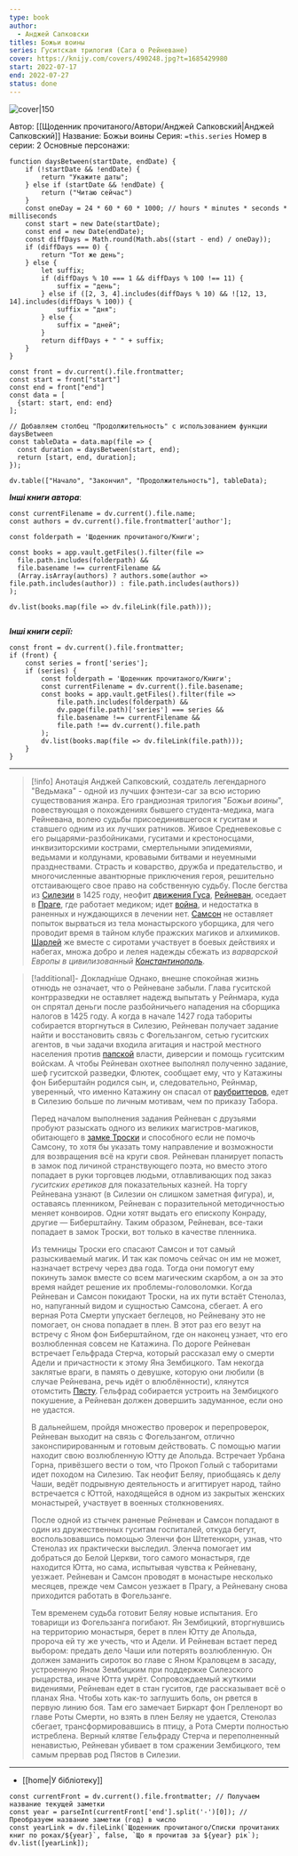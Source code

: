 ```yaml
---
type: book
author:
  - Анджей Сапковски
titles: Божьи воины
series: Гуситская трилогия (Сага о Рейневане)
cover: https://knijy.com/covers/490248.jpg?t=1685429980
start: 2022-07-17
end: 2022-07-27
status: done
---
```

![cover|150](media/cover!150-26.jpg)

Автор: [[Щоденник прочитаного/Автори/Анджей Сапковский|Анджей Сапковский]]
Название: Божьи воины
Серия:  `=this.series`
Номер в серии: 2
Основные персонажи:

```dataviewjs
function daysBetween(startDate, endDate) {
	if (!startDate && !endDate) { 
		return "Укажите даты"; 
	} else if (startDate && !endDate) {
		return ("Читаю сейчас")
	}
	const oneDay = 24 * 60 * 60 * 1000; // hours * minutes * seconds * milliseconds
	const start = new Date(startDate);
	const end = new Date(endDate);
	const diffDays = Math.round(Math.abs((start - end) / oneDay));
	if (diffDays === 0) {
		return "Тот же день";   
	} else {
		let suffix;     
	    if (diffDays % 10 === 1 && diffDays % 100 !== 11) {
		    suffix = "день";     
	    } else if ([2, 3, 4].includes(diffDays % 10) && ![12, 13, 14].includes(diffDays % 100)) {
			suffix = "дня";     
		} else {       
			suffix = "дней";     
		}          
		return diffDays + " " + suffix;   
	} 
}  

const front = dv.current().file.frontmatter;
const start = front["start"]
const end = front["end"]
const data = [
  {start: start, end: end}
];

// Добавляем столбец "Продолжительность" с использованием функции daysBetween
const tableData = data.map(file => {
  const duration = daysBetween(start, end);
  return [start, end, duration];
});

dv.table(["Начало", "Закончил", "Продолжительность"], tableData);
```
***Інші книги автора***:
```dataviewjs
const currentFilename = dv.current().file.name;
const authors = dv.current().file.frontmatter['author'];

const folderpath = 'Щоденник прочитаного/Книги';

const books = app.vault.getFiles().filter(file =>
  file.path.includes(folderpath) &&
  file.basename !== currentFilename &&
  (Array.isArray(authors) ? authors.some(author => file.path.includes(author)) : file.path.includes(authors))
);

dv.list(books.map(file => dv.fileLink(file.path)));


```
***Інші книги серії:***
```dataviewjs
const front = dv.current().file.frontmatter;
if (front) {
	const series = front['series'];
	if (series) {
		const folderpath = 'Щоденник прочитаного/Книги';
		const currentFilename = dv.current().file.basename;
		const books = app.vault.getFiles().filter(file =>  
			file.path.includes(folderpath) && 
			dv.page(file.path)['series'] === series && 
			file.basename !== currentFilename &&
			file.path !== dv.current().file.path 
		);
		dv.list(books.map(file => dv.fileLink(file.path)));
	}
}

```

---
>[!info] Анотація
>Анджей Сапковский, создатель легендарного "Ведьмака" - одной из лучших фэнтези-саг за всю историю существования жанра.
Его грандиозная трилогия "_Божьи воины_", повествующая о похождениях бывшего студента-медика, мага Рейневана, волею судьбы присоединившегося к гуситам и ставшего одним из их лучших ратников.
Живое Средневековье с его рыцарями-разбойниками, гуситами и крестоносцами, инквизиторскими кострами, смертельными эпидемиями, ведьмами и колдунами, кровавыми битвами и неуемными празднествами. Страсть и коварство, дружба и предательство, и многочисленные авантюрные приключения героя, решительно отстаивающего свое право на собственную судьбу.
После бегства из [Силезии](https://ru.wikipedia.org/wiki/Силезия) в 1425 году, неофит [движения Гуса](https://ru.wikipedia.org/wiki/Гуситы), [Рейневан](https://ru.wikipedia.org/wiki/Рейневан), оседает в [Праге](https://ru.wikipedia.org/wiki/Прага), где работает медиком; идет [война](https://ru.wikipedia.org/wiki/Гуситские_войны), и недостатка в раненных и нуждающихся в лечении нет. [Самсон](https://ru.wikipedia.org/wiki/Сага_о_Рейневане#Герои) не оставляет попыток вырваться из тела монастырского уборщика, для чего проводит время в тайном клубе пражских магиков и алхимиков. [Шарлей](https://ru.wikipedia.org/wiki/Сага_о_Рейневане#Герои) же вместе с сиротами участвует в боевых действиях и набегах, множа добро и лелея надежды сбежать из *варварской Европы в цивилизованный [Константинополь](https://ru.wikipedia.org/wiki/Константинополь)*.

>[!additional]- Докладніше
>Однако, внешне спокойная жизнь отнюдь не означает, что о  Рейневане забыли. Глава гуситской контрразведки не оставляет надежд  выпытать у Рейнмара, куда он спрятал деньги после разбойничьего  нападения на сборщика налогов в 1425 году. А когда в начале 1427 года  табориты собирается вторгнуться в Силезию, Рейневан получает задание  найти и восстановить связь с Фогельзангом, сетью гуситских агентов, в  чьи задачи входила агитация и настрой местного населения против [папской](https://ru.wikipedia.org/wiki/Римский_папа) власти, диверсии и помощь гуситским войскам. А чтобы Рейневан охотнее  выполнял полученно задание, шеф гуситской разведки, Флютек, сообщает  ему, что у Катажины фон Биберштайн родился сын, и, следовательно,  Рейнмар, уверенный, что именно Катажину он спасал от [раубриттеров](https://ru.wikipedia.org/wiki/Раубриттер), едет в Силезию больше по личным мотивам, чем по приказу Табора.
>
> Перед началом выполнения задания Рейневан с друзьями пробуют разыскать одного из великих магистров-магиков, обитающего в [замке Троски](https://ru.wikipedia.org/wiki/Крепость_Троски) и способного если не помочь Самсону, то хотя бы указать тому  направление и возможности для возвращения всё на круги своя. Рейневан  планирует попасть в замок под личиной странствующего поэта, но вместо  этого попадает в руки торговцев людьми, отлавливающих под заказ *гуситских еретиков* для показательных казней. На торгу Рейневана узнают (в Силезии он  слишком заметная фигура), и, оставаясь пленником, Рейневан с  поразительной методичностью меняет конвоиров. Одни хотят выдать его  епископу Конраду, другие — Биберштайну. Таким образом, Рейневан,  все-таки попадает в замок Троски, вот только в качестве пленника.
>
> Из темницы Троски его спасают Самсон и тот самый разыскиваемый  магик. И так как помочь сейчас он им не может, назначает встречу через  два года. Тогда они помогут ему покинуть замок вместе со всем магическим скарбом, а он за это время найдет решение их проблемы-головоломки.  Когда Рейневан и Самсон покидают Троски, на их пути встаёт Стенолаз, но, напуганный видом и сущностью Самсона, сбегает. А его верная Рота Смерти упускает беглецов, но Рейневану это не помогает, он снова попадает в  плен. В этот раз его везут на встречу с Яном фон Биберштайном, где он  наконец узнает, что его возлюбленная совсем не Катажина. По дороге  Рейневан встречает Гельфрада Стерча, который рассказал ему о смерти  Адели и причастности к этому Яна Зембицкого. Там некогда заклятые враги, в память о девушке, которую они любили (в случае Рейневана, речь идёт о влюблённости), клянутся отомстить [Пясту](https://ru.wikipedia.org/wiki/Пясты). Гельфрад собирается устроить на Зембицкого покушение, а Рейневан должен довершить задуманное, если оно не удастся.
>
> В дальнейшем, пройдя множество проверок и перепроверок, Рейневан  выходит на связь с Фогельзангом, отлично законспирированным и готовым  действовать. С помощью магии находит свою возлюбленную Ютту де Апольда.  Встречает Урбана Горна, привёзшего вести о том, что Прокоп Голый с  таборитами идет походом на Силезию. Так неофит Беляу, приобщаясь к делу  Чаши, ведёт подрывную деятельность и агиттирует народ, тайно встречается с Юттой, находящейся в одном из закрытых женских монастырей, участвует в военных столкновениях.
>
> После одной из стычек раненые Рейневан и Самсон попадают в один  из дружественных гуситам госпиталей, откуда бегут, воспользовавшись  помощью Эленчи фон Штетенкорн, узнав, что Стенолаз их практически  выследил. Эленча помогает им добраться до Белой Церкви, того самого  монастыря, где находится Ютта, но сама, испытывая чувства к Рейневану,  уезжает. Рейневан и Самсон проводят в монастыре несколько месяцев,  прежде чем Самсон уезжает в Прагу, а Рейневану снова приходится работать в Фогельзанге.
>
> Тем временем судьба готовит Беляу новые испытания. Его товарищи из  Фогельзанга погибают. Ян Зембицкий, вторгнувшись на территорию  монастыря, берет в плен Ютту де Апольда, пророча ей ту же учесть, что и  Адели. И Рейневан встает перед выбором: предать дело Чаши или потерять  возлюбленную. Он должен заманить сироток во главе с Яном Краловцем в  засаду, устроенную Яном Зембицким при поддержке Силезского рыцарства,  иначе Ютта умрёт. Сопровождаемый жуткими видениями, Рейневан едет в стан гуситов, где рассказывает всё о планах Яна. Чтобы хоть как-то заглушить боль, он рвется в первую линию боя. Там его замечает Биркарт фон  Грелленорт во главе Роты Смерти, но взять в плен Беляу не удается,  Стенолаз сбегает, трансформировавшись в птицу, а Рота Смерти полностью  истреблена. Верный клятве Гельфраду Стерча и переполненный ненавистью,  Рейневан убивает в том сражении Зембицкого, тем самым прервав род Пястов в Силезии.

___
- [[home|У бібліотеку]]
```dataviewjs
const currentFront = dv.current().file.frontmatter; // Получаем название текущей заметки
const year = parseInt(currentFront['end'].split('-')[0]); // Преобразуем название заметки (год) в число
const yearLink = dv.fileLink(`Щоденник прочитаного/Списки прочитаних книг по роках/${year}`, false, `Що я прочитав за ${year} рік`);
dv.list([yearLink]);
```